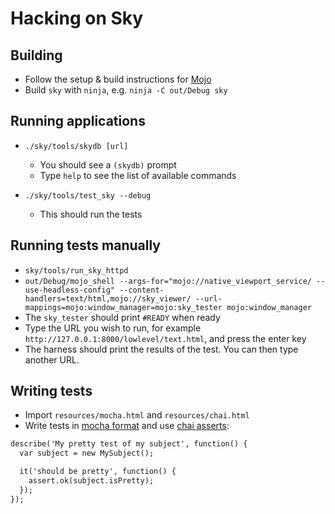 Hacking on Sky
==============

Building
--------

* Follow the setup & build instructions for [Mojo](https://github.com/domokit/mojo)
* Build ``sky`` with ``ninja``, e.g. ``ninja -C out/Debug sky``

Running applications
--------------------

* ``./sky/tools/skydb [url]``
  * You should see a ``(skydb)`` prompt
  * Type ``help`` to see the list of available commands

* ``./sky/tools/test_sky --debug``
  * This should run the tests

Running tests manually
----------------------

* ``sky/tools/run_sky_httpd``
* ``out/Debug/mojo_shell --args-for="mojo://native_viewport_service/ --use-headless-config" --content-handlers=text/html,mojo://sky_viewer/ --url-mappings=mojo:window_manager=mojo:sky_tester mojo:window_manager``
* The ``sky_tester`` should print ``#READY`` when ready
* Type the URL you wish to run, for example ``http://127.0.0.1:8000/lowlevel/text.html``, and press the enter key
* The harness should print the results of the test.  You can then type another URL.

Writing tests
-------------

* Import ``resources/mocha.html`` and ``resources/chai.html``
* Write tests in [mocha format](http://visionmedia.github.io/mocha/#getting-started) and use [chai asserts](http://chaijs.com/api/assert/):
```html
describe('My pretty test of my subject', function() {
  var subject = new MySubject();

  it('should be pretty', function() {
    assert.ok(subject.isPretty);
  });
});
```
